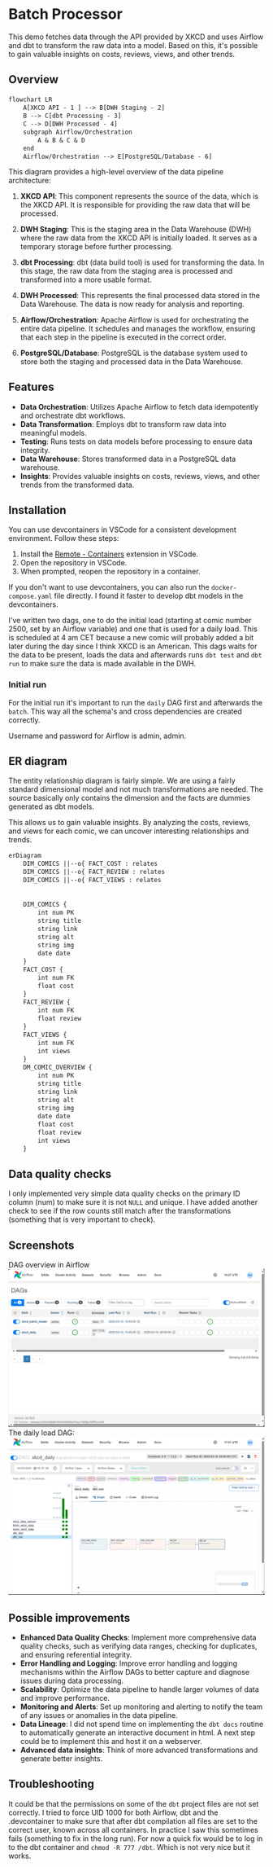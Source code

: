 # Batch Processor
This demo fetches data through the API provided by XKCD and uses Airflow and dbt to transform the raw data into a model. 
Based on this, it's possible to gain valuable insights on costs, reviews, views, and other trends.

## Overview

```mermaid
flowchart LR
    A[XKCD API - 1 ] --> B[DWH Staging - 2]
    B --> C[dbt Processing - 3]
    C --> D[DWH Processed - 4]
    subgraph Airflow/Orchestration
        A & B & C & D
    end
    Airflow/Orchestration --> E[PostgreSQL/Database - 6]
```

This diagram provides a high-level overview of the data pipeline architecture:

1. **XKCD API**: This component represents the source of the data, which is the XKCD API. It is responsible for providing the raw data that will be processed.

2. **DWH Staging**: This is the staging area in the Data Warehouse (DWH) where the raw data from the XKCD API is initially loaded. It serves as a temporary storage before further processing.

3. **dbt Processing**: dbt (data build tool) is used for transforming the data. In this stage, the raw data from the staging area is processed and transformed into a more usable format.

4. **DWH Processed**: This represents the final processed data stored in the Data Warehouse. The data is now ready for analysis and reporting.

5. **Airflow/Orchestration**: Apache Airflow is used for orchestrating the entire data pipeline. It schedules and manages the workflow, ensuring that each step in the pipeline is executed in the correct order.

6. **PostgreSQL/Database**: PostgreSQL is the database system used to store both the staging and processed data in the Data Warehouse.


## Features
- **Data Orchestration**: Utilizes Apache Airflow to fetch data idempotently and orchestrate dbt workflows.
- **Data Transformation**: Employs dbt to transform raw data into meaningful models.
- **Testing**: Runs tests on data models before processing to ensure data integrity.
- **Data Warehouse**: Stores transformed data in a PostgreSQL data warehouse.
- **Insights**: Provides valuable insights on costs, reviews, views, and other trends from the transformed data.

## Installation
You can use devcontainers in VSCode for a consistent development environment. Follow these steps:

1. Install the [Remote - Containers](https://marketplace.visualstudio.com/items?itemName=ms-vscode-remote.remote-containers) extension in VSCode.
2. Open the repository in VSCode.
3. When prompted, reopen the repository in a container.

If you don't want to use devcontainers, you can also run the `docker-compose.yaml` file directly. I found it faster
to develop dbt models in the devcontainers.

I've written two dags, one to do the initial load (starting at comic number 2500, set by an Airflow variable) and
one that is used for a daily load. This is scheduled at 4 am CET because a new comic will probably added a bit later
during the day since I think XKCD is an American. This dags waits for the data to be present, loads the data and
afterwards runs `dbt test` and `dbt run` to make sure the data is made available in the DWH.

### Initial run
For the initial run it's important to run the `daily` DAG first and afterwards the `batch`. This
way all the schema's and cross dependencies are created correctly.

Username and password for Airflow is admin, admin. 

## ER diagram
The entity relationship diagram is fairly simple. We are using a fairly standard dimensional model and not much
transformations are needed. The source basically only contains the dimension and the facts are dummies
generated as dbt models. 

This allows us to gain valuable insights. By analyzing the costs, reviews, and views for each comic, 
we can uncover interesting relationships and trends.

[//]: # (Live editor: https://mermaid-js.github.io/mermaid-live-editor)

```mermaid
erDiagram
    DIM_COMICS ||--o{ FACT_COST : relates
    DIM_COMICS ||--o{ FACT_REVIEW : relates
    DIM_COMICS ||--o{ FACT_VIEWS : relates
    

    DIM_COMICS {
        int num PK
        string title
        string link
        string alt
        string img
        date date
    }
    FACT_COST {
        int num FK
        float cost
    }
    FACT_REVIEW {
        int num FK
        float review
    }
    FACT_VIEWS {
        int num FK
        int views
    }
    DM_COMIC_OVERVIEW {
        int num PK
        string title
        string link
        string alt
        string img
        date date
        float cost
        float review
        int views
    }
```

## Data quality checks
I only implemented very simple data quality checks on the primary ID column (num) to 
make sure it is not `NULL` and unique. I have added another check to see if the row counts
still match after the transformations (something that is very important to check).

## Screenshots
DAG overview in Airflow
![Airflow Screenshot](./screenshots/airflow.png)
The daily load DAG:
![Airflow Screenshot DAG](./screenshots/airflow-dag.png)

## Possible improvements
- **Enhanced Data Quality Checks**: Implement more comprehensive data quality checks, such as verifying data ranges, checking for duplicates, and ensuring referential integrity.
- **Error Handling and Logging**: Improve error handling and logging mechanisms within the Airflow DAGs to better capture and diagnose issues during data processing.
- **Scalability**: Optimize the data pipeline to handle larger volumes of data and improve performance.
- **Monitoring and Alerts**: Set up monitoring and alerting to notify the team of any issues or anomalies in the data pipeline.
- **Data Lineage**: I did not spend time on implementing the `dbt docs` routine to automatically generate an interactive document in html. A next step could be to
implement this and host it on a webserver.
- **Advanced data insights**: Think of more advanced transformations and generate better insights.

## Troubleshooting
It could be that the permissions on some of the `dbt` project files are not set correctly. I tried
to force UID 1000 for both Airflow, dbt and the .devcontainer to make sure that after dbt
compilation all files are set to the correct user, known across all containers. In practice I saw
this sometimes fails (something to fix in the long run). For now a quick fix would be to log in
to the dbt container and `chmod -R 777 /dbt`. Which is not very nice but it works.